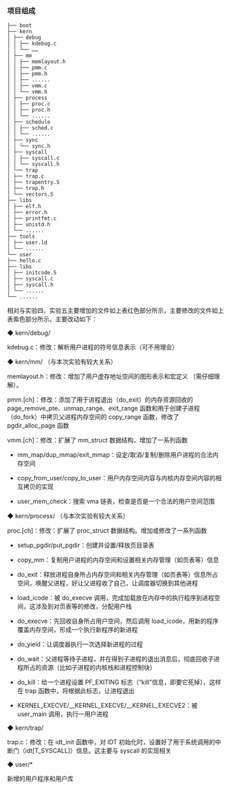 ### 项目组成

```
├── boot
├── kern
│ ├── debug
│ │ ├── kdebug.c
│ │ └── ……
│ ├── mm
│ │ ├── memlayout.h
│ │ ├── pmm.c
│ │ ├── pmm.h
│ │ ├── ......
│ │ ├── vmm.c
│ │ └── vmm.h
│ ├── process
│ │ ├── proc.c
│ │ ├── proc.h
│ │ └── ......
│ ├── schedule
│ │ ├── sched.c
│ │ └── ......
│ ├── sync
│ │ └── sync.h
│ ├── syscall
│ │ ├── syscall.c
│ │ └── syscall.h
│ └── trap
│ ├── trap.c
│ ├── trapentry.S
│ ├── trap.h
│ └── vectors.S
├── libs
│ ├── elf.h
│ ├── error.h
│ ├── printfmt.c
│ ├── unistd.h
│ └── ......
├── tools
│ ├── user.ld
│ └── ......
└── user
├── hello.c
├── libs
│ ├── initcode.S
│ ├── syscall.c
│ ├── syscall.h
│ └── ......
└── ......
```

相对与实验四，实验五主要增加的文件如上表红色部分所示，主要修改的文件如上表紫色部分所示。主要改动如下：

◆ kern/debug/

kdebug.c：修改：解析用户进程的符号信息表示（可不用理会）

◆ kern/mm/ （与本次实验有较大关系）

memlayout.h：修改：增加了用户虚存地址空间的图形表示和宏定义 （需仔细理解）。

pmm.[ch]：修改：添加了用于进程退出（do_exit）的内存资源回收的 page_remove_pte、unmap_range、exit_range 函数和用于创建子进程（do_fork）中拷贝父进程内存空间的 copy_range 函数，修改了 pgdir_alloc_page 函数

vmm.[ch]：修改：扩展了 mm_struct 数据结构，增加了一系列函数

- mm_map/dup_mmap/exit_mmap：设定/取消/复制/删除用户进程的合法内存空间

- copy_from_user/copy_to_user：用户内存空间内容与内核内存空间内容的相互拷贝的实现

- user_mem_check：搜索 vma 链表，检查是否是一个合法的用户空间范围

◆ kern/process/ （与本次实验有较大关系）

proc.[ch]：修改：扩展了 proc_struct 数据结构。增加或修改了一系列函数

- setup_pgdir/put_pgdir：创建并设置/释放页目录表

- copy_mm：复制用户进程的内存空间和设置相关内存管理（如页表等）信息

- do_exit：释放进程自身所占内存空间和相关内存管理（如页表等）信息所占空间，唤醒父进程，好让父进程收了自己，让调度器切换到其他进程

- load_icode：被 do_execve 调用，完成加载放在内存中的执行程序到进程空间，这涉及到对页表等的修改，分配用户栈

- do_execve：先回收自身所占用户空间，然后调用 load_icode，用新的程序覆盖内存空间，形成一个执行新程序的新进程

- do_yield：让调度器执行一次选择新进程的过程

- do_wait：父进程等待子进程，并在得到子进程的退出消息后，彻底回收子进程所占的资源（比如子进程的内核栈和进程控制块）

- do_kill：给一个进程设置 PF_EXITING 标志（“kill”信息，即要它死掉），这样在 trap 函数中，将根据此标志，让进程退出

- KERNEL_EXECVE/\_\_KERNEL_EXECVE/\_\_KERNEL_EXECVE2：被 user_main 调用，执行一用户进程

◆ kern/trap/

trap.c：修改：在 idt_init 函数中，对 IDT 初始化时，设置好了用于系统调用的中断门（idt[T\_SYSCALL]）信息。这主要与 syscall 的实现相关

◆ user/\*

新增的用户程序和用户库
